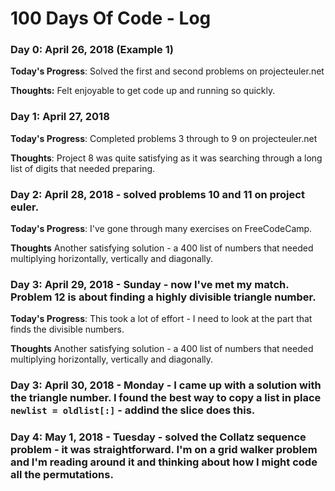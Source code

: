 # 100 Days Of Code - Log

### Day 0: April 26, 2018 (Example 1)


**Today's Progress**: Solved the first and second problems on projecteuler.net

**Thoughts:** Felt enjoyable to get code up and running so quickly.



### Day 1: April 27, 2018 


**Today's Progress**: Completed problems 3 through to 9 on projecteuler.net

**Thoughts**: Project 8 was quite satisfying as it was searching through a long list of digits that needed preparing.




### Day 2: April 28, 2018 - solved problems 10 and 11 on project euler.

**Today's Progress**: I've gone through many exercises on FreeCodeCamp.

**Thoughts** Another satisfying solution - a 400 list of numbers that needed multiplying horizontally, vertically and diagonally.

### Day 3: April 29, 2018 - Sunday - now I've met my match. Problem 12 is about finding a highly divisible triangle number. 

**Today's Progress**: This took a lot of effort - I need to look at the part that finds the divisible numbers.

**Thoughts** Another satisfying solution - a 400 list of numbers that needed multiplying horizontally, vertically and diagonally.

### Day 3: April 30, 2018 - Monday - I came up with a solution with the triangle number. I found the best way to copy a list in place `newlist = oldlist[:]` - addind the slice does this.

### Day 4: May 1, 2018 - Tuesday - solved the Collatz sequence problem - it was straightforward. I'm on a grid walker problem and I'm reading around it and thinking about how I might code all the permutations.
